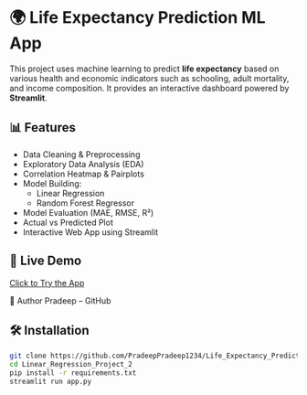 # 🌍 Life Expectancy Prediction ML App

This project uses machine learning to predict **life expectancy** based on various health and economic indicators such as schooling, adult mortality, and income composition. It provides an interactive dashboard powered by **Streamlit**.

## 📊 Features

- Data Cleaning & Preprocessing
- Exploratory Data Analysis (EDA)
- Correlation Heatmap & Pairplots
- Model Building:
  - Linear Regression
  - Random Forest Regressor
- Model Evaluation (MAE, RMSE, R²)
- Actual vs Predicted Plot
- Interactive Web App using Streamlit

## 🚀 Live Demo

[Click to Try the App](https://lifeexpectancyprediction-wqffjbjpkuvpua2ivntbsr.streamlit.app/)

👤 Author
Pradeep – GitHub

## 🛠️ Installation

```bash
git clone https://github.com/PradeepPradeep1234/Life_Expectancy_Prediction.git
cd Linear_Regression_Project_2
pip install -r requirements.txt
streamlit run app.py
